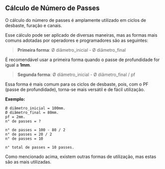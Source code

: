## Cálculo de Número de Passes

O cálculo do número de passes é amplamente utilizado em ciclos de desbaste, furação e canais.

Esse cálculo pode ser aplicado de diversas maneiras, mas as formas mais comuns adotadas por operadores e programadores são as seguintes:

> **Primeira forma**: Ø diâmetro_inicial - Ø diâmetro_final

É recomendável usar a primeira forma quando o passe de profundidade for igual a **1mm**.

> **Segunda forma**: Ø diâmetro_inicial - Ø diâmetro_final / pf 

Essa forma é mais comum para os ciclos de desbaste, pois, com o PF (passe de profundidade), torna-se mais versátil e de fácil utilização.

**Exemplo:**

    Ø diâmetro_inicial = 100mm.
	Ø diâmetro_final = 80mm.
	pf = 2mm. 
    n° de passes = ?

	n° de passes = 100 - 80 / 2
	n° de passes = 20 / 2
	n° de passes = 10

	n° total de passes = 10 passes.

Como mencionado acima, existem outras formas de utilização, mas estas são as mais utilizadas.